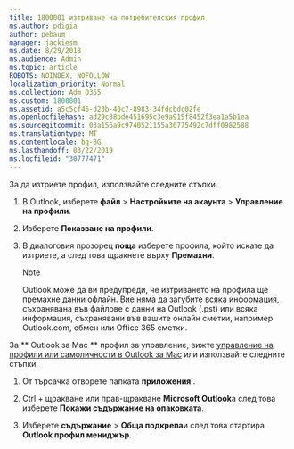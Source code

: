 ```yaml
---
title: 1800001 изтриване на потребителския профил
ms.author: pdigia
author: pebaum
manager: jackiesm
ms.date: 8/29/2018
ms.audience: Admin
ms.topic: article
ROBOTS: NOINDEX, NOFOLLOW
localization_priority: Normal
ms.collection: Adm_O365
ms.custom: 1800001
ms.assetid: a5c5cf46-d23b-40c7-8983-34fdcbdc02fe
ms.openlocfilehash: ad29c88bde451695c3e9a915f8452f3ea1a5b1ea
ms.sourcegitcommit: 03a156a9c9740521155a30775492c7dff0982588
ms.translationtype: MT
ms.contentlocale: bg-BG
ms.lasthandoff: 03/22/2019
ms.locfileid: "30777471"
---
```

За да изтриете профил, използвайте следните стъпки.
  
1. В Outlook, изберете **файл** \> **Настройките на акаунта** \> **Управление на профили**.
    
2. Изберете **Показване на профили**.
    
3. В диалоговия прозорец **поща** изберете профила, който искате да изтриете, а след това щракнете върху **Премахни**.
    
    > [!NOTE]
    > Outlook може да ви предупреди, че изтриването на профила ще премахне данни офлайн. Вие няма да загубите всяка информация, съхранявана във файлове с данни на Outlook (.pst) или всяка информация, съхранявани във вашите онлайн сметки, например Outlook.com, обмен или Office 365 сметки. 
  
За ** Outlook за Mac ** профил за управление, вижте [управление на профили или самоличности в Outlook за Mac](https://support.office.com/article/fed2a955-74df-4a24-bef6-78a426958c4c.aspx) или използвайте следните стъпки. 
  
1. От търсачка отворете папката **приложения** . 
    
2. Ctrl + щракване или прав-щракване **Microsoft Outlook**а след това изберете **Покажи съдържание на опаковката**.
    
3. Изберете **съдържание** \> **Обща подкрепа**и след това стартира **Outlook профил мениджър**.
    

